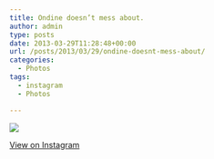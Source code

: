 ```yaml
---
title: Ondine doesn’t mess about.
author: admin
type: posts
date: 2013-03-29T11:28:48+00:00
url: /posts/2013/03/29/ondine-doesnt-mess-about/
categories:
  - Photos
tags:
  - instagram
  - Photos

---
```

![][1]

<p class="view-instagram">
  <a href="http://instagram.com/p/XcJQaGqlhH/">View on Instagram</a>
</p>

 [1]: http://lobban.org/wordpress//HLIC/3911500382fcae9de03b6b8443021747.jpg